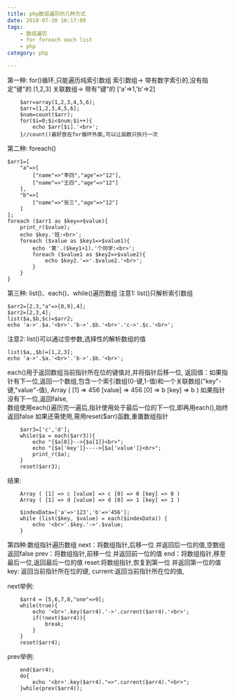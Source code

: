 ```yaml
---
title: php数组遍历的几种方式
date: 2018-07-30 16:17:09
tags:
    - 数组遍历
    - for foreach each list
    - php
category: php

---
```


第一种: for()循环,只能遍历纯索引数组 
索引数组-> 带有数字索引的,没有指定"键"的 [1,2,3]
关联数组-> 带有"键"的 ['a'=>1,'b'=>2]

<!-- more -->

```
    $arr=array(1,2,3,4,5,6);
    $arr=[1,2,3,4,5,6];
    $num=count($arr);
    for($i=0;$i<$num;$i++){
        echo $arr[$i].'<br>';
    }//count()最好放在for循环外面,可以让函数只执行一次

```


第二种: foreach()
```
$arr1=[
    "a"=>[
        ["name"=>"李四","age"=>"12"],
        ["name"=>"王四","age"=>"12"]
    ],
    "b"=>[
        ["name"=>"张三","age"=>"12"]
    ]
];
foreach ($arr1 as $key=>$value){
    print_r($value);
    echo $key.'班:<br>';
    foreach ($value as $key1=>$value1){
        echo '第'.($key1+1).'个同学:<br>';
        foreach ($value1 as $key2=>$value2){
            echo $key2.'=>'.$value2.'<br>';
        }
    }
}
```



第三种: list()、each()、while()遍历数组
注意1: list()只解析索引数组

```
$arr2=[2,3,"a"=>[0,9],4]; 
$arr2=[2,3,4];
list($a,$b,$c)=$arr2;
echo 'a->'.$a.'<br>'.'b->'.$b.'<br>'.'c->'.$c.'<br>';

```
注意2: list()可以通过空参数,选择性的解析数组的值 
```
list($a,,$b)=[1,2,3];
echo 'a->'.$a.'<br>'.'b->'.$b.'<br>';
```
each()用于返回数组当前指针所在位的键值对,并将指针后移一位,
返回值：如果指针有下一位,返回一个数组,包含一个索引数组(0-键,1-值)和一个关联数组("key"-键,"value"-值),
Array ( [1] => 456 [value] => 456 [0] => b [key] => b )
如果指针没有下一位,返回false,    
数组使用each()遍历完一遍后,指针使用处于最后一位的下一位,即再用each(),始终返回false
如果还需使用,需用reset($arr)函数,重置数组指针
```
    $arr3=['c','d'];
    while($a = each($arr3)){
        echo "{$a[0]}-->{$a[1]}<br>";  
        echo "{$a['key']}---->{$a['value']}<br>";  
        print_r($a);
    } 
    reset($arr3);
```
结果:
```
    Array ( [1] => c [value] => c [0] => 0 [key] => 0 ) 
    Array ( [1] => d [value] => d [0] => 1 [key] => 1 )
```
```
    $indexData=['a'=>'123','b'=>'456'];
    while (list($key, $value) = each($indexData)) {
        echo '<br>'.$key.'->'.$value;
    }
```


第四种:数组指针遍历数组
next：将数组指针,后移一位 并返回后一位的值,空数组返回false
prev：将数组指针,前移一位 并返回前一位的值
end：将数组指针,移至最后一位,返回最后一位的值
reset:将数组指针,恢复到第一位 并返回第一位的值
key: 返回当前指针所在位的键,
current:返回当前指针所在位的值,

next举例: 
```
    $arr4 = [5,6,7,8,"one"=>9];
    while(true){
        echo '<br>'.key($arr4).'->'.current($arr4).'<br>';
        if(!next($arr4)){
            break;
        }
    }
    reset($arr4);
```

prev举例:
```    
    end($arr4);
    do{
        echo '<br>'.key($arr4)."=>".current($arr4)."<br>";
    }while(prev($arr4));
```